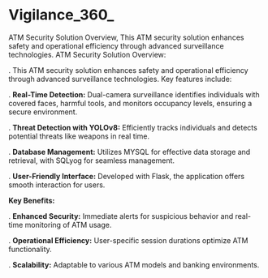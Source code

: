 # Vigilance_360_
ATM Security Solution Overview, This ATM security solution enhances safety and operational efficiency through advanced surveillance technologies.
ATM Security Solution Overview:

. This ATM security solution enhances safety and operational efficiency through advanced surveillance technologies. Key features include:

. **Real-Time Detection:** Dual-camera surveillance identifies individuals with covered faces, harmful tools, and monitors occupancy levels, ensuring a secure environment.

. **Threat Detection with YOLOv8:** Efficiently tracks individuals and detects potential threats like weapons in real time.

. **Database Management:** Utilizes MYSQL for effective data storage and retrieval, with SQLyog for seamless management.

. **User-Friendly Interface:** Developed with Flask, the application offers smooth interaction for users.

**Key Benefits:**

. **Enhanced Security:** Immediate alerts for suspicious behavior and real-time monitoring of ATM usage.

. **Operational Efficiency:** User-specific session durations optimize ATM functionality.

. **Scalability:** Adaptable to various ATM models and banking environments.

